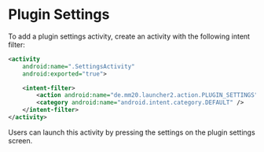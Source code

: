 # Plugin Settings

To add a plugin settings activity, create an activity with the following intent filter:

```xml
<activity
    android:name=".SettingsActivity"
    android:exported="true">

    <intent-filter>
        <action android:name="de.mm20.launcher2.action.PLUGIN_SETTINGS" />
        <category android:name="android.intent.category.DEFAULT" />
    </intent-filter>
</activity>
```

Users can launch this activity by pressing the <span class="material-symbols-rounded">settings</span> on the plugin settings screen.
